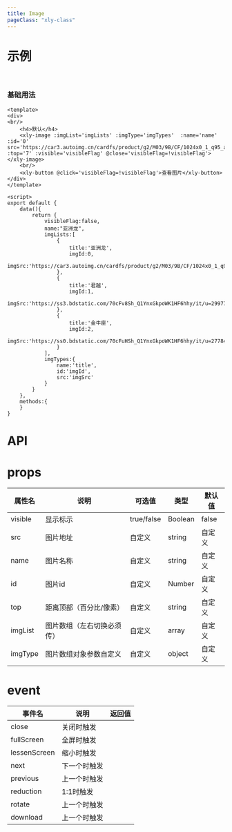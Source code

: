 ```yaml
---
title: Image
pageClass: "xly-class"
---
```

# 示例

<br/>

### 基础用法

<template>
<div>
<br/>
    <h4>默认</h4>
        <xly-button @click='visibleFlag=!visibleFlag'>查看图片</xly-button>
        <xly-dialog :visible='visibleFlag' title='请确认信息' @close='visibleFlag=!visibleFlag' width='1000px'>
            <xly-button @click='visibleFlag1=!visibleFlag1'>查看图片</xly-button>
            <xly-image appendToBody :imgList='imgLists' :imgType='imgTypes' :name='name' :id='0' src='https://timgsa.baidu.com/timg?image&quality=80&size=b9999_10000&sec=1590036270107&di=64db0941eb03b8bf24ab1bd7bb65176f&imgtype=0&src=http%3A%2F%2Fa3.att.hudong.com%2F14%2F75%2F01300000164186121366756803686.jpg' top='100px' :visible='visibleFlag1' @close='visibleFlag1=!visibleFlag1'></xly-image>
        </xly-dialog>
        <xly-button @click='visibleFlagM=!visibleFlagM'>查看图片</xly-button>
        <xly-image :imgList='imgLists' :imgType='imgTypes' :name='name' :id='0' src='https://timgsa.baidu.com/timg?image&quality=80&size=b9999_10000&sec=1590036270107&di=64db0941eb03b8bf24ab1bd7bb65176f&imgtype=0&src=http%3A%2F%2Fa3.att.hudong.com%2F14%2F75%2F01300000164186121366756803686.jpg' top='100px' :visible='visibleFlagM' @close='visibleFlagM=!visibleFlagM'></xly-image>
    <br/>
</div>
</template>

<script>
export default {
    data(){
        return {
            visibleFlagM:false,
            visibleFlag:false,
            visibleFlag1:false,
            name:"亚洲龙",
            imgLists:[
                {
                    title:'亚洲龙',
                    imgId:0,
                    imgSrc:'https://timgsa.baidu.com/timg?image&quality=80&size=b9999_10000&sec=1590036270107&di=64db0941eb03b8bf24ab1bd7bb65176f&imgtype=0&src=http%3A%2F%2Fa3.att.hudong.com%2F14%2F75%2F01300000164186121366756803686.jpg'
                },
                {
                    title:'君越',
                    imgId:1,
                    imgSrc:'https://ss3.bdstatic.com/70cFv8Sh_Q1YnxGkpoWK1HF6hhy/it/u=2997775919,1092668974&fm=26&gp=0.jpg'
                },
                {
                    title:'金牛座',
                    imgId:2,
                    imgSrc:'https://ss0.bdstatic.com/70cFuHSh_Q1YnxGkpoWK1HF6hhy/it/u=2778495736,874145724&fm=26&gp=0.jpg'
                }
            ],
            imgTypes:{
                name:'title',
                id:'imgId',
                src:'imgSrc'
            }
        }
    },
    methods:{
    }
}    
</script>
```vue
<template>
<div>
<br/>
    <h4>默认</h4>
    <xly-image :imgList='imgLists' :imgType='imgTypes'  :name='name' :id='0' src='https://car3.autoimg.cn/cardfs/product/g2/M03/9B/CF/1024x0_1_q95_autohomecar__ChsEmlw62GyAMPHcAAi4tcT1YxI887.jpg' :top='7' :visible='visibleFlag' @close='visibleFlag=!visibleFlag'></xly-image>
    <br/>
    <xly-button @click='visibleFlag=!visibleFlag'>查看图片</xly-button>
</div>
</template>

<script>
export default {
    data(){
        return {
            visibleFlag:false,
            name:"亚洲龙",
            imgLists:[
                {
                    title:'亚洲龙',
                    imgId:0,
                    imgSrc:'https://car3.autoimg.cn/cardfs/product/g2/M03/9B/CF/1024x0_1_q95_autohomecar__ChsEmlw62GyAMPHcAAi4tcT1YxI887.jpg'
                },
                {
                    title:'君越',
                    imgId:1,
                    imgSrc:'https://ss3.bdstatic.com/70cFv8Sh_Q1YnxGkpoWK1HF6hhy/it/u=2997775919,1092668974&fm=26&gp=0.jpg'
                },
                {
                    title:'金牛座',
                    imgId:2,
                    imgSrc:'https://ss0.bdstatic.com/70cFuHSh_Q1YnxGkpoWK1HF6hhy/it/u=2778495736,874145724&fm=26&gp=0.jpg'
                }
            ],
            imgTypes:{
                name:'title',
                id:'imgId',
                src:'imgSrc'
            }
        }
    },
    methods:{
    }
} 
```

# API

# props

| 属性名             | 说明         | 可选值                                      | 类型    | 默认值  |
| ----------------- | ------------ | ------------------------------------------- | ------- | ------- |
| visible            | 显示标示         | true/false |  Boolean | false |
| src        | 图片地址  | 自定义  | string  |自定义  |
| name            | 图片名称         | 自定义                            | string  | 自定义   |
| id            | 图片id      | 自定义                            | Number  | 自定义   |
| top            | 距离顶部（百分比/像素）      | 自定义                            | string  | 自定义   |
| imgList            | 图片数组（左右切换必须传）   | 自定义                            | array  | 自定义   |
| imgType            | 图片数组对象参数自定义     | 自定义                            | object  | 自定义   |

# event

| 事件名 | 说明            | 返回值 |
| ------ | --------------- | ------ |
| close  | 关闭时触发 |      |
| fullScreen  | 全屏时触发 |      |
| lessenScreen  | 缩小时触发 |      |
| next  | 下一个时触发 |      |
| previous  | 上一个时触发 |      |
| reduction  | 1:1时触发 |      |
| rotate  | 上一个时触发 |      |
| download  | 上一个时触发 |      |